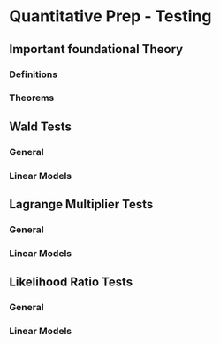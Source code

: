 # Quantitative Prep - Testing

## Important foundational Theory

### Definitions

### Theorems


## Wald Tests

### General

### Linear Models



## Lagrange Multiplier Tests

### General

### Linear Models





## Likelihood Ratio Tests

### General

### Linear Models
